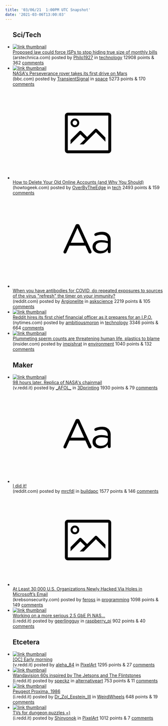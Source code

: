```yaml
---
title: '03/06/21  1:00PM UTC Snapshot'
date: '2021-03-06T13:00:03'
---
```

<ul>
<h2>Sci/Tech</h2>

<li><a href='https://arstechnica.com/tech-policy/2021/03/obama-era-fccs-broadband-nutrition-labels-could-make-a-comeback/'><img src='https://b.thumbs.redditmedia.com/1r-QzQTChj3ndPIHsIchmu2LsfFbUoXIb45y8rPBCqM.jpg' alt='link thumbnail'></a><div><div class='linkTitle'><a href='https://arstechnica.com/tech-policy/2021/03/obama-era-fccs-broadband-nutrition-labels-could-make-a-comeback/'>Proposed law could force ISPs to stop hiding true size of monthly bills</a></div>(arstechnica.com) posted by <a href='https://www.reddit.com/user/Philo1927'>Philo1927</a> in <a href='https://www.reddit.com/r/technology'>technology</a> 12908 points & 362 <a href='https://www.reddit.com/r/technology/comments/lyp2zj/proposed_law_could_force_isps_to_stop_hiding_true/'>comments</a></div></li>

<li><a href='https://www.bbc.com/news/science-environment-56297996'><img src='https://b.thumbs.redditmedia.com/CbB_hbeK_cpLjKNp-_BR-8vasZc2vCxsVk26JAqFFwk.jpg' alt='link thumbnail'></a><div><div class='linkTitle'><a href='https://www.bbc.com/news/science-environment-56297996'>NASA's Perseverance rover takes its first drive on Mars</a></div>(bbc.com) posted by <a href='https://www.reddit.com/user/TransientSignal'>TransientSignal</a> in <a href='https://www.reddit.com/r/space'>space</a> 5273 points & 170 <a href='https://www.reddit.com/r/space/comments/lyg2sa/nasas_perseverance_rover_takes_its_first_drive_on/'>comments</a></div></li>

<li><a href='https://www.howtogeek.com/714981/how-to-delete-your-old-online-accounts-and-why-you-should/'><svg version='1.1' viewBox='-34 -14 104 64' preserveAspectRatio='xMidYMid meet' xmlns='http://www.w3.org/2000/svg' xmlns:xlink='http://www.w3.org/1999/xlink'>
    <title>link thumbnail</title>
    <path d='M32,4H4A2,2,0,0,0,2,6V30a2,2,0,0,0,2,2H32a2,2,0,0,0,2-2V6A2,2,0,0,0,32,4ZM4,30V6H32V30Z'></path>
    <path d='M8.92,14a3,3,0,1,0-3-3A3,3,0,0,0,8.92,14Zm0-4.6A1.6,1.6,0,1,1,7.33,11,1.6,1.6,0,0,1,8.92,9.41Z'></path>
    <path d='M22.78,15.37l-5.4,5.4-4-4a1,1,0,0,0-1.41,0L5.92,22.9v2.83l6.79-6.79L16,22.18l-3.75,3.75H15l8.45-8.45L30,24V21.18l-5.81-5.81A1,1,0,0,0,22.78,15.37Z'></path>
    </svg></a><div><div class='linkTitle'><a href='https://www.howtogeek.com/714981/how-to-delete-your-old-online-accounts-and-why-you-should/'>How to Delete Your Old Online Accounts (and Why You Should)</a></div>(howtogeek.com) posted by <a href='https://www.reddit.com/user/OverByTheEdge'>OverByTheEdge</a> in <a href='https://www.reddit.com/r/tech'>tech</a> 2493 points & 159 <a href='https://www.reddit.com/r/tech/comments/lyfkay/how_to_delete_your_old_online_accounts_and_why/'>comments</a></div></li>

<li><a href='https://www.reddit.com/r/askscience/comments/lyq3sz/when_you_have_antibodies_for_covid_do_repeated/'><svg version='1.1' viewBox='-34 -12 104 64' preserveAspectRatio='xMidYMid slice' xmlns='http://www.w3.org/2000/svg' xmlns:xlink='http://www.w3.org/1999/xlink'>
    <title>text link thumbnail</title>
    <path d='M12.19,8.84a1.45,1.45,0,0,0-1.4-1h-.12a1.46,1.46,0,0,0-1.42,1L1.14,26.56a1.29,1.29,0,0,0-.14.59,1,1,0,0,0,1,1,1.12,1.12,0,0,0,1.08-.77l2.08-4.65h11l2.08,4.59a1.24,1.24,0,0,0,1.12.83,1.08,1.08,0,0,0,1.08-1.08,1.64,1.64,0,0,0-.14-.57ZM6.08,20.71l4.59-10.22,4.6,10.22Z'>
    </path>
    <path d='M32.24,14.78A6.35,6.35,0,0,0,27.6,13.2a11.36,11.36,0,0,0-4.7,1,1,1,0,0,0-.58.89,1,1,0,0,0,.94.92,1.23,1.23,0,0,0,.39-.08,8.87,8.87,0,0,1,3.72-.81c2.7,0,4.28,1.33,4.28,3.92v.5a15.29,15.29,0,0,0-4.42-.61c-3.64,0-6.14,1.61-6.14,4.64v.05c0,2.95,2.7,4.48,5.37,4.48a6.29,6.29,0,0,0,5.19-2.48V26.9a1,1,0,0,0,1,1,1,1,0,0,0,1-1.06V19A5.71,5.71,0,0,0,32.24,14.78Zm-.56,7.7c0,2.28-2.17,3.89-4.81,3.89-1.94,0-3.61-1.06-3.61-2.86v-.06c0-1.8,1.5-3,4.2-3a15.2,15.2,0,0,1,4.22.61Z'>
    </path>
    </svg></a><div><div class='linkTitle'><a href='https://www.reddit.com/r/askscience/comments/lyq3sz/when_you_have_antibodies_for_covid_do_repeated/'>When you have antibodies for COVID, do repeated exposures to sources of the virus "refresh" the timer on your immunity?</a></div>(reddit.com) posted by <a href='https://www.reddit.com/user/Argionelite'>Argionelite</a> in <a href='https://www.reddit.com/r/askscience'>askscience</a> 2219 points & 105 <a href='https://www.reddit.com/r/askscience/comments/lyq3sz/when_you_have_antibodies_for_covid_do_repeated/'>comments</a></div></li>

<li><a href='https://www.nytimes.com/2021/03/05/technology/reddit-chief-financial-officer-ipo.html'><img src='https://a.thumbs.redditmedia.com/1MGsUE0jYF1tliPllQvcs4YYBbPWipMCQKBcVKC5r88.jpg' alt='link thumbnail'></a><div><div class='linkTitle'><a href='https://www.nytimes.com/2021/03/05/technology/reddit-chief-financial-officer-ipo.html'>Reddit hires its first chief financial officer as it prepares for an I.P.O.</a></div>(nytimes.com) posted by <a href='https://www.reddit.com/user/ambitiousmoron'>ambitiousmoron</a> in <a href='https://www.reddit.com/r/technology'>technology</a> 3346 points & 664 <a href='https://www.reddit.com/r/technology/comments/lyc0ap/reddit_hires_its_first_chief_financial_officer_as/'>comments</a></div></li>

<li><a href='https://www.insider.com/plummeting-sperm-counts-are-threatening-human-life-plastics-to-blame-2021-3'><img src='https://a.thumbs.redditmedia.com/DBuFBbjYCeXZCW0rlGAKZEP4YgXuOqZX8LzP5jNioH0.jpg' alt='link thumbnail'></a><div><div class='linkTitle'><a href='https://www.insider.com/plummeting-sperm-counts-are-threatening-human-life-plastics-to-blame-2021-3'>Plummeting sperm counts are threatening human life, plastics to blame</a></div>(insider.com) posted by <a href='https://www.reddit.com/user/impishrat'>impishrat</a> in <a href='https://www.reddit.com/r/environment'>environment</a> 1040 points & 132 <a href='https://www.reddit.com/r/environment/comments/lynlog/plummeting_sperm_counts_are_threatening_human/'>comments</a></div></li>

<h2>Maker</h2>

<li><a href='https://v.redd.it/wkrny0pxibl61'><img src='https://b.thumbs.redditmedia.com/RPP7K_8m5F2ehzC2R9dTNGW55Z1Hmph1W2blpRZb8hE.jpg' alt='link thumbnail'></a><div><div class='linkTitle'><a href='https://v.redd.it/wkrny0pxibl61'>98 hours later. Replica of NASA's chainmail</a></div>(v.redd.it) posted by <a href='https://www.reddit.com/user/_AFOL_'>_AFOL_</a> in <a href='https://www.reddit.com/r/3Dprinting'>3Dprinting</a> 1930 points & 79 <a href='https://www.reddit.com/r/3Dprinting/comments/lyrypc/98_hours_later_replica_of_nasas_chainmail/'>comments</a></div></li>

<li><a href='https://www.reddit.com/r/buildapc/comments/lyn9xr/i_did_it/'><svg version='1.1' viewBox='-34 -12 104 64' preserveAspectRatio='xMidYMid slice' xmlns='http://www.w3.org/2000/svg' xmlns:xlink='http://www.w3.org/1999/xlink'>
    <title>text link thumbnail</title>
    <path d='M12.19,8.84a1.45,1.45,0,0,0-1.4-1h-.12a1.46,1.46,0,0,0-1.42,1L1.14,26.56a1.29,1.29,0,0,0-.14.59,1,1,0,0,0,1,1,1.12,1.12,0,0,0,1.08-.77l2.08-4.65h11l2.08,4.59a1.24,1.24,0,0,0,1.12.83,1.08,1.08,0,0,0,1.08-1.08,1.64,1.64,0,0,0-.14-.57ZM6.08,20.71l4.59-10.22,4.6,10.22Z'>
    </path>
    <path d='M32.24,14.78A6.35,6.35,0,0,0,27.6,13.2a11.36,11.36,0,0,0-4.7,1,1,1,0,0,0-.58.89,1,1,0,0,0,.94.92,1.23,1.23,0,0,0,.39-.08,8.87,8.87,0,0,1,3.72-.81c2.7,0,4.28,1.33,4.28,3.92v.5a15.29,15.29,0,0,0-4.42-.61c-3.64,0-6.14,1.61-6.14,4.64v.05c0,2.95,2.7,4.48,5.37,4.48a6.29,6.29,0,0,0,5.19-2.48V26.9a1,1,0,0,0,1,1,1,1,0,0,0,1-1.06V19A5.71,5.71,0,0,0,32.24,14.78Zm-.56,7.7c0,2.28-2.17,3.89-4.81,3.89-1.94,0-3.61-1.06-3.61-2.86v-.06c0-1.8,1.5-3,4.2-3a15.2,15.2,0,0,1,4.22.61Z'>
    </path>
    </svg></a><div><div class='linkTitle'><a href='https://www.reddit.com/r/buildapc/comments/lyn9xr/i_did_it/'>I did it!</a></div>(reddit.com) posted by <a href='https://www.reddit.com/user/mrcfdl'>mrcfdl</a> in <a href='https://www.reddit.com/r/buildapc'>buildapc</a> 1577 points & 146 <a href='https://www.reddit.com/r/buildapc/comments/lyn9xr/i_did_it/'>comments</a></div></li>

<li><a href='https://krebsonsecurity.com/2021/03/at-least-30000-u-s-organizations-newly-hacked-via-holes-in-microsofts-email-software/'><svg version='1.1' viewBox='-34 -14 104 64' preserveAspectRatio='xMidYMid meet' xmlns='http://www.w3.org/2000/svg' xmlns:xlink='http://www.w3.org/1999/xlink'>
    <title>link thumbnail</title>
    <path d='M32,4H4A2,2,0,0,0,2,6V30a2,2,0,0,0,2,2H32a2,2,0,0,0,2-2V6A2,2,0,0,0,32,4ZM4,30V6H32V30Z'></path>
    <path d='M8.92,14a3,3,0,1,0-3-3A3,3,0,0,0,8.92,14Zm0-4.6A1.6,1.6,0,1,1,7.33,11,1.6,1.6,0,0,1,8.92,9.41Z'></path>
    <path d='M22.78,15.37l-5.4,5.4-4-4a1,1,0,0,0-1.41,0L5.92,22.9v2.83l6.79-6.79L16,22.18l-3.75,3.75H15l8.45-8.45L30,24V21.18l-5.81-5.81A1,1,0,0,0,22.78,15.37Z'></path>
    </svg></a><div><div class='linkTitle'><a href='https://krebsonsecurity.com/2021/03/at-least-30000-u-s-organizations-newly-hacked-via-holes-in-microsofts-email-software/'>At Least 30,000 U.S. Organizations Newly Hacked Via Holes in Microsoft’s Email</a></div>(krebsonsecurity.com) posted by <a href='https://www.reddit.com/user/feross'>feross</a> in <a href='https://www.reddit.com/r/programming'>programming</a> 1098 points & 149 <a href='https://www.reddit.com/r/programming/comments/lymf35/at_least_30000_us_organizations_newly_hacked_via/'>comments</a></div></li>

<li><a href='https://i.redd.it/nqdezr7e3bl61.jpg'><img src='https://b.thumbs.redditmedia.com/pb7dj5BhZ8UnTNO_BYfJrwu3UrvykGU-YTiEAhnteTw.jpg' alt='link thumbnail'></a><div><div class='linkTitle'><a href='https://i.redd.it/nqdezr7e3bl61.jpg'>Working on a more serious 2.5 GbE Pi NAS...</a></div>(i.redd.it) posted by <a href='https://www.reddit.com/user/geerlingguy'>geerlingguy</a> in <a href='https://www.reddit.com/r/raspberry_pi'>raspberry_pi</a> 902 points & 40 <a href='https://www.reddit.com/r/raspberry_pi/comments/lyqdnj/working_on_a_more_serious_25_gbe_pi_nas/'>comments</a></div></li>

<h2>Etcetera</h2>

<li><a href='https://v.redd.it/13b96ejgr7l61'><img src='https://b.thumbs.redditmedia.com/f4iOPM4eArdFH_drAfx9XO8Srv25UhHEZXkShmZtXBE.jpg' alt='link thumbnail'></a><div><div class='linkTitle'><a href='https://v.redd.it/13b96ejgr7l61'>[OC] Early morning</a></div>(v.redd.it) posted by <a href='https://www.reddit.com/user/aleha_84'>aleha_84</a> in <a href='https://www.reddit.com/r/PixelArt'>PixelArt</a> 1295 points & 27 <a href='https://www.reddit.com/r/PixelArt/comments/lyc46l/oc_early_morning/'>comments</a></div></li>

<li><a href='https://i.redd.it/byjyv7b5e8l61.jpg'><img src='https://b.thumbs.redditmedia.com/dlRqX4PXB3NzsIuYv7OVyrhohI7c3BtQtVCzS2ROQks.jpg' alt='link thumbnail'></a><div><div class='linkTitle'><a href='https://i.redd.it/byjyv7b5e8l61.jpg'>Wandavision 60s inspired by The Jetsons and The Flintstones</a></div>(i.redd.it) posted by <a href='https://www.reddit.com/user/speckz'>speckz</a> in <a href='https://www.reddit.com/r/alternativeart'>alternativeart</a> 753 points & 11 <a href='https://www.reddit.com/r/alternativeart/comments/lyesyd/wandavision_60s_inspired_by_the_jetsons_and_the/'>comments</a></div></li>

<li><a href='https://i.redd.it/zz66b7377bl61.jpg'><img src='https://b.thumbs.redditmedia.com/e0E53m2QgpUV9hP_NuZsdzURod4aW6f_kxOmDnhKDxM.jpg' alt='link thumbnail'></a><div><div class='linkTitle'><a href='https://i.redd.it/zz66b7377bl61.jpg'>Peugeot Proxima, 1986</a></div>(i.redd.it) posted by <a href='https://www.reddit.com/user/Dr_Zol_Epstein_III'>Dr_Zol_Epstein_III</a> in <a href='https://www.reddit.com/r/WeirdWheels'>WeirdWheels</a> 648 points & 19 <a href='https://www.reddit.com/r/WeirdWheels/comments/lyqsg6/peugeot_proxima_1986/'>comments</a></div></li>

<li><a href='https://i.redd.it/fqkntvj4ycl61.gif'><img src='https://b.thumbs.redditmedia.com/L5k_Z19WgPt_pmhC6E5TOpKptqGsz1HSMjBiQISxR6M.jpg' alt='link thumbnail'></a><div><div class='linkTitle'><a href='https://i.redd.it/fqkntvj4ycl61.gif'>TVs for dungeon puzzles =)</a></div>(i.redd.it) posted by <a href='https://www.reddit.com/user/Shinyonok'>Shinyonok</a> in <a href='https://www.reddit.com/r/PixelArt'>PixelArt</a> 1012 points & 7 <a href='https://www.reddit.com/r/PixelArt/comments/lywda7/tvs_for_dungeon_puzzles/'>comments</a></div></li>

</ul>
